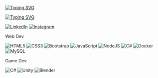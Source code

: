 [![Typing SVG](https://readme-typing-svg.demolab.com?font=Fira+Code&pause=1000&color=5190CD&random=false&width=435&lines=Felipe+Ruperti+Esteves;Developer+++;Felipe+Ruperti+Esteves;Desenvolvedor)](https://git.io/typing-svg)

[![Typing SVG](https://readme-typing-svg.demolab.com?font=Fira+Code&weight=350&size=15&pause=1000&color=FFF409&random=false&width=435&lines=Acesse+meu+site+Aqui!;site+desenvolvido+em+GitPages!;Com+HTML+CSS3++Bootstrap+e+JavaScript)]([https://git.io/typing-svg](https://feliperupertiesteves.github.io/Projeto-Site/))
  
  [![LinkedIn](https://img.shields.io/badge/linkedin-%230077B5.svg?style=for-the-badge&logo=linkedin&logoColor=white)](https://www.linkedin.com/in/felipe-ruperti-esteves/)
  [![Instagram](https://img.shields.io/badge/Instagram-%23E4405F.svg?style=for-the-badge&logo=Instagram&logoColor=white)](https://www.instagram.com/felipeesteves91/)
  
Web Dev

  ![HTML5](https://img.shields.io/badge/html5-%23E34F26.svg?style=for-the-badge&logo=html5&logoColor=white)
  ![CSS3](https://img.shields.io/badge/css3-%231572B6.svg?style=for-the-badge&logo=css3&logoColor=white)
  ![Bootstrap](https://img.shields.io/badge/bootstrap-%238511FA.svg?style=for-the-badge&logo=bootstrap&logoColor=white)
  ![JavaScript](https://img.shields.io/badge/javascript-%23323330.svg?style=for-the-badge&logo=javascript&logoColor=%23F7DF1E)
  ![NodeJS](https://img.shields.io/badge/node.js-6DA55F?style=for-the-badge&logo=node.js&logoColor=white)
  ![C#](https://img.shields.io/badge/c%23-%23239120.svg?style=for-the-badge&logo=csharp&logoColor=white)
  ![Docker](https://img.shields.io/badge/docker-%230db7ed.svg?style=for-the-badge&logo=docker&logoColor=white)
  ![MySQL](https://img.shields.io/badge/mysql-4479A1.svg?style=for-the-badge&logo=mysql&logoColor=white)

Game Dev

  ![C#](https://img.shields.io/badge/c%23-%23239120.svg?style=for-the-badge&logo=csharp&logoColor=white)
  ![Unity](https://img.shields.io/badge/unity-%23000000.svg?style=for-the-badge&logo=unity&logoColor=white)
  ![Blender](https://img.shields.io/badge/blender-%23F5792A.svg?style=for-the-badge&logo=blender&logoColor=white)
